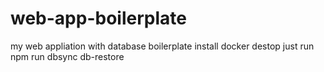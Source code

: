 # web-app-boilerplate

my web appliation with database boilerplate
install docker destop
just run npm run dbsync db-restore
